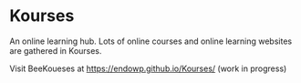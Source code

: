 # Kourses
An online learning hub. Lots of online courses and online learning websites are gathered in Kourses.

Visit BeeKoueses at https://endowp.github.io/Kourses/ (work in progress)
